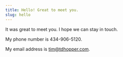 ```yaml
---
title: Hello! Great to meet you.
slug: hello
---
```


It was great to meet you. I hope we can stay in touch.

My phone number is 434-906-5120.

My email address is tim@tdhopper.com.
